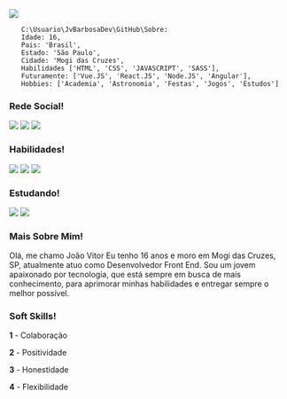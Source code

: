 <div>
   <img src="https://cdn.discordapp.com/attachments/1013224315036119050/1019317924839821453/new-tecnologia.jpg">
<div>

```
   C:\Usuario\JvBarbosaDev\GitHub\Sobre:
   Idade: 16,
   Pais: 'Brasil',
   Estado: 'São Paulo',
   Cidade: 'Mogi das Cruzes',
   Habilidades ['HTML', 'CSS', 'JAVASCRIPT', 'SASS'],
   Futuramente: ['Vue.JS', 'React.JS', 'Node.JS', 'Angular'],
   Hobbies: ['Academia', 'Astronomia', 'Festas', 'Jogos', 'Estudos']
```

   
  ### Rede Social!
  
<div> 
  <a href="https://www.linkedin.com/in/jo%C3%A3o-vitor-a23584246/" target="_blank"><img src="https://img.shields.io/badge/-LinkedIn-%230077B5?style=for-the-badge&logo=linkedin&logoColor=white" target="_blank"></a> 
  <a href="https://instagram.com/vitordazl_" target="_blank"><img src="https://img.shields.io/badge/-Instagram-%23E4405F?style=for-the-badge&logo=instagram&logoColor=white" target="_blank"></a>
    <a href="https://portfolio-joaovitor.netlify.app/" target="_blank"><img src="https://img.shields.io/badge/Portfólio-FF0000?style=for-the-badge&logoColor=white" target="_blank"></a>

</div>

 ### Habilidades!
 
<div>
 
<img src="https://img.shields.io/badge/HTML5-E34F26?style=for-the-badge&logo=html5&logoColor=white" target="_blank">
<img src="https://img.shields.io/badge/CSS3-1572B6?style=for-the-badge&logo=css3&logoColor=white" target="_blank">
<img src="https://img.shields.io/badge/JavaScript-F7DF1E?style=for-the-badge&logo=javascript&logoColor=black" target="_blank">
 
 </div>
 
 ### Estudando!
  
  </div>
  
<img src="https://img.shields.io/badge/vuejs-%2335495e.svg?style=for-the-badge&logo=vuedotjs&logoColor=%234FC08D" target="_blank">
<img src="https://img.shields.io/badge/figma-%23F24E1E.svg?style=for-the-badge&logo=figma&logoColor=white" target="_blank">
  
  </div>
  
 ### Mais Sobre Mim!

<p>
Olá, me chamo João Vitor Eu tenho 16 anos e moro em Mogi das Cruzes, SP, atualmente atuo como Desenvolvedor Front End. Sou um jovem apaixonado por           tecnologia, que está sempre em busca de mais conhecimento, para aprimorar minhas habilidades e entregar sempre o melhor possível.

 ### Soft Skills!

<p>

<b>1</b> - Colaboração

<b>2</b> - Positividade

<b>3</b> - Honestidade

<b>4</b> - Flexibilidade

<p>
 
